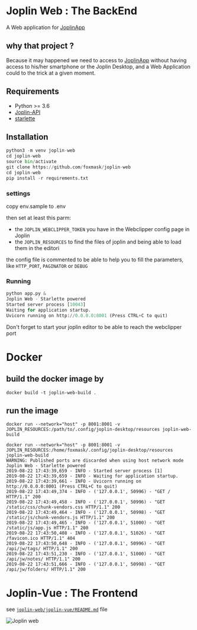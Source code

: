# Joplin Web : The BackEnd

A Web application for [JoplinApp](https://joplinapp.org)

## why that project ?

Because it may happened we need to access to [JoplinApp](https://joplinapp.org) without having access to his/her smartphone or the Joplin Desktop, and a Web Application could to the trick at a given moment.

## Requirements

* Python >= 3.6
* [Joplin-API](https://github.com/foxmask/joplin-api)
* [starlette](https://www.starlette.io)

## Installation 

```python
python3 -m venv joplin-web
cd joplin-web
source bin/activate
git clone https://github.com/foxmask/joplin-web
cd joplin-web
pip install -r requirements.txt
```

### settings 

copy env.sample to .env

then set at least this parm: 

* the `JOPLIN_WEBCLIPPER_TOKEN` you have in the Webclipper config page in Joplin
* the `JOPLIN_RESOURCES` to find the files of joplin and being able to load them in the editori 

the config file is commented to be able to help you to fill the parameters, like `HTTP_PORT`, `PAGINATOR` or `DEBUG`


### Running

```python
python app.py &
Joplin Web - Starlette powered
Started server process [10043]
Waiting for application startup.
Uvicorn running on http://0.0.0.0:8001 (Press CTRL+C to quit)
```

Don't forget to start your joplin editor to be able to reach the webclipper port 

# Docker

## build the docker image by

```
docker build -t joplin-web-build . 
```

## run the image
```
docker run --network="host" -p 8001:8001 -v JOPLIN_RESOURCES:/path/to/.config/joplin-desktop/resources joplin-web-build

docker run --network="host" -p 8001:8001 -v JOPLIN_RESOURCES:/home/foxmask/.config/joplin-desktop/resources joplin-web-build
WARNING: Published ports are discarded when using host network mode
Joplin Web - Starlette powered
2019-08-22 17:43:39,659 - INFO - Started server process [1]
2019-08-22 17:43:39,659 - INFO - Waiting for application startup.
2019-08-22 17:43:39,661 - INFO - Uvicorn running on http://0.0.0.0:8001 (Press CTRL+C to quit)
2019-08-22 17:43:49,374 - INFO - ('127.0.0.1', 50996) - "GET / HTTP/1.1" 200
2019-08-22 17:43:49,458 - INFO - ('127.0.0.1', 50996) - "GET /static/css/chunk-vendors.css HTTP/1.1" 200
2019-08-22 17:43:49,464 - INFO - ('127.0.0.1', 50998) - "GET /static/js/chunk-vendors.js HTTP/1.1" 200
2019-08-22 17:43:49,465 - INFO - ('127.0.0.1', 51000) - "GET /static/js/app.js HTTP/1.1" 200
2019-08-22 17:43:50,408 - INFO - ('127.0.0.1', 51026) - "GET /favicon.ico HTTP/1.1" 404
2019-08-22 17:43:50,648 - INFO - ('127.0.0.1', 50996) - "GET /api/jw/tags/ HTTP/1.1" 200
2019-08-22 17:43:51,230 - INFO - ('127.0.0.1', 51000) - "GET /api/jw/notes/ HTTP/1.1" 200
2019-08-22 17:43:51,666 - INFO - ('127.0.0.1', 50998) - "GET /api/jw/folders/ HTTP/1.1" 200

```


# Joplin-Vue : The Frontend

see [`joplin-web/joplin-vue/README.md`](joplin-vue/README.md) file

![Joplin web](https://raw.githubusercontent.com/foxmask/joplin-web/master/joplin_web.png)


